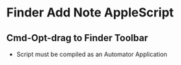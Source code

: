 # Finder Add Note AppleScript

## Cmd-Opt-drag to Finder Toolbar
- Script must be compiled as an Automator Application